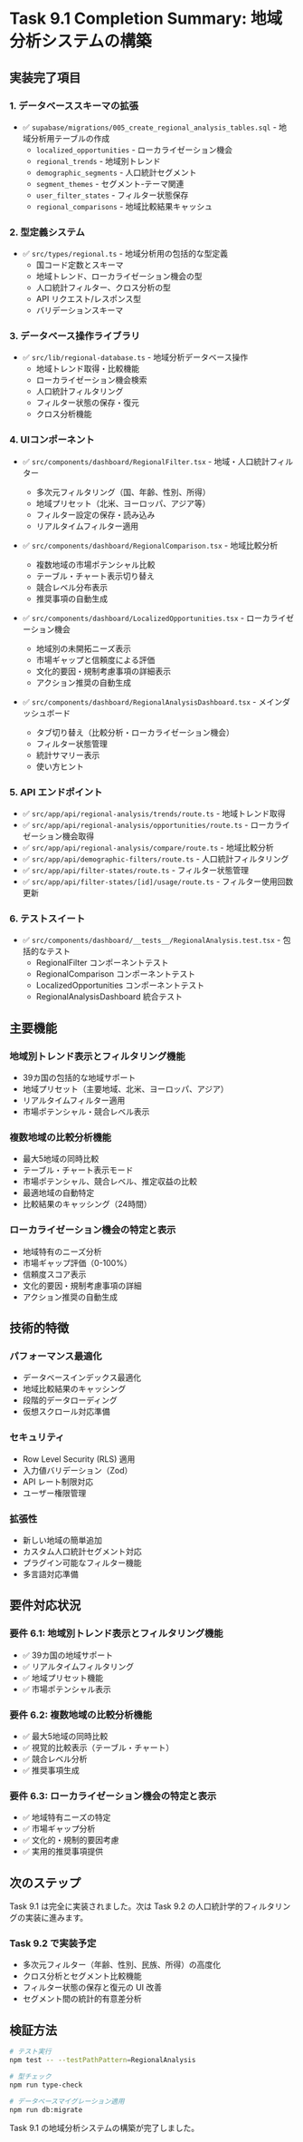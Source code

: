 # Task 9.1 Completion Summary: 地域分析システムの構築

## 実装完了項目

### 1. データベーススキーマの拡張
- ✅ `supabase/migrations/005_create_regional_analysis_tables.sql` - 地域分析用テーブルの作成
  - `localized_opportunities` - ローカライゼーション機会
  - `regional_trends` - 地域別トレンド
  - `demographic_segments` - 人口統計セグメント
  - `segment_themes` - セグメント-テーマ関連
  - `user_filter_states` - フィルター状態保存
  - `regional_comparisons` - 地域比較結果キャッシュ

### 2. 型定義システム
- ✅ `src/types/regional.ts` - 地域分析用の包括的な型定義
  - 国コード定数とスキーマ
  - 地域トレンド、ローカライゼーション機会の型
  - 人口統計フィルター、クロス分析の型
  - API リクエスト/レスポンス型
  - バリデーションスキーマ

### 3. データベース操作ライブラリ
- ✅ `src/lib/regional-database.ts` - 地域分析データベース操作
  - 地域トレンド取得・比較機能
  - ローカライゼーション機会検索
  - 人口統計フィルタリング
  - フィルター状態の保存・復元
  - クロス分析機能

### 4. UIコンポーネント
- ✅ `src/components/dashboard/RegionalFilter.tsx` - 地域・人口統計フィルター
  - 多次元フィルタリング（国、年齢、性別、所得）
  - 地域プリセット（北米、ヨーロッパ、アジア等）
  - フィルター設定の保存・読み込み
  - リアルタイムフィルター適用

- ✅ `src/components/dashboard/RegionalComparison.tsx` - 地域比較分析
  - 複数地域の市場ポテンシャル比較
  - テーブル・チャート表示切り替え
  - 競合レベル分布表示
  - 推奨事項の自動生成

- ✅ `src/components/dashboard/LocalizedOpportunities.tsx` - ローカライゼーション機会
  - 地域別の未開拓ニーズ表示
  - 市場ギャップと信頼度による評価
  - 文化的要因・規制考慮事項の詳細表示
  - アクション推奨の自動生成

- ✅ `src/components/dashboard/RegionalAnalysisDashboard.tsx` - メインダッシュボード
  - タブ切り替え（比較分析・ローカライゼーション機会）
  - フィルター状態管理
  - 統計サマリー表示
  - 使い方ヒント

### 5. API エンドポイント
- ✅ `src/app/api/regional-analysis/trends/route.ts` - 地域トレンド取得
- ✅ `src/app/api/regional-analysis/opportunities/route.ts` - ローカライゼーション機会取得
- ✅ `src/app/api/regional-analysis/compare/route.ts` - 地域比較分析
- ✅ `src/app/api/demographic-filters/route.ts` - 人口統計フィルタリング
- ✅ `src/app/api/filter-states/route.ts` - フィルター状態管理
- ✅ `src/app/api/filter-states/[id]/usage/route.ts` - フィルター使用回数更新

### 6. テストスイート
- ✅ `src/components/dashboard/__tests__/RegionalAnalysis.test.tsx` - 包括的なテスト
  - RegionalFilter コンポーネントテスト
  - RegionalComparison コンポーネントテスト
  - LocalizedOpportunities コンポーネントテスト
  - RegionalAnalysisDashboard 統合テスト

## 主要機能

### 地域別トレンド表示とフィルタリング機能
- 39カ国の包括的な地域サポート
- 地域プリセット（主要地域、北米、ヨーロッパ、アジア）
- リアルタイムフィルター適用
- 市場ポテンシャル・競合レベル表示

### 複数地域の比較分析機能
- 最大5地域の同時比較
- テーブル・チャート表示モード
- 市場ポテンシャル、競合レベル、推定収益の比較
- 最適地域の自動特定
- 比較結果のキャッシング（24時間）

### ローカライゼーション機会の特定と表示
- 地域特有のニーズ分析
- 市場ギャップ評価（0-100%）
- 信頼度スコア表示
- 文化的要因・規制考慮事項の詳細
- アクション推奨の自動生成

## 技術的特徴

### パフォーマンス最適化
- データベースインデックス最適化
- 地域比較結果のキャッシング
- 段階的データローディング
- 仮想スクロール対応準備

### セキュリティ
- Row Level Security (RLS) 適用
- 入力値バリデーション（Zod）
- API レート制限対応
- ユーザー権限管理

### 拡張性
- 新しい地域の簡単追加
- カスタム人口統計セグメント対応
- プラグイン可能なフィルター機能
- 多言語対応準備

## 要件対応状況

### 要件 6.1: 地域別トレンド表示とフィルタリング機能
- ✅ 39カ国の地域サポート
- ✅ リアルタイムフィルタリング
- ✅ 地域プリセット機能
- ✅ 市場ポテンシャル表示

### 要件 6.2: 複数地域の比較分析機能
- ✅ 最大5地域の同時比較
- ✅ 視覚的比較表示（テーブル・チャート）
- ✅ 競合レベル分析
- ✅ 推奨事項生成

### 要件 6.3: ローカライゼーション機会の特定と表示
- ✅ 地域特有ニーズの特定
- ✅ 市場ギャップ分析
- ✅ 文化的・規制的要因考慮
- ✅ 実用的推奨事項提供

## 次のステップ

Task 9.1 は完全に実装されました。次は Task 9.2 の人口統計学的フィルタリングの実装に進みます。

### Task 9.2 で実装予定
- 多次元フィルター（年齢、性別、民族、所得）の高度化
- クロス分析とセグメント比較機能
- フィルター状態の保存と復元の UI 改善
- セグメント間の統計的有意差分析

## 検証方法

```bash
# テスト実行
npm test -- --testPathPattern=RegionalAnalysis

# 型チェック
npm run type-check

# データベースマイグレーション適用
npm run db:migrate
```

Task 9.1 の地域分析システムの構築が完了しました。